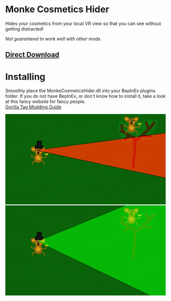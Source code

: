 # Monke Cosmetics Hider
Hides your cosmetics from your local VR view so that you can see without getting distracted!

*Not guaranteed to work well with other mods.*
## [Direct Download](https://github.com/auralius-dev/SmoothMonke/releases/download/1.0.0/MonkeCosmeticsHider.dll)

# Installing
Smoothly place the MonkeCosmeticsHider.dll into your BepInEx plugins folder. If you do not have BepInEx, or don't know how to install it, take a look at this fancy website for fancy people.\
[Gorilla Tag Modding Guide](https://gorillatagmodding.burrito.software/)

![Insert image of blind monke here. :c](https://raw.githubusercontent.com/auralius-dev/MonkeCosmeticsHider/main/img/before.jpg)
![insert happy image of all seeing monke here. :D](https://raw.githubusercontent.com/auralius-dev/MonkeCosmeticsHider/main/img/after.jpg)
